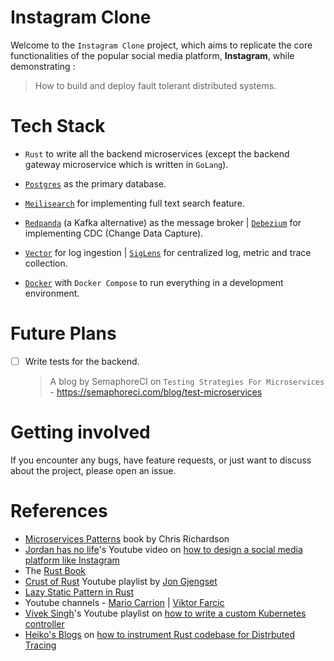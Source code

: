 # Instagram Clone


Welcome to the `Instagram Clone` project, which aims to replicate the core functionalities of the popular social media platform, **Instagram**, while demonstrating :

> How to build and deploy fault tolerant distributed systems.

# Tech Stack

- `Rust` to write all the backend microservices (except the backend gateway microservice which is written in `GoLang`).

- [`Postgres`](https://postgresql.org) as the primary database.
- [`Meilisearch`](https://meilisearch.com) for implementing full text search feature.
- [`Redpanda`](https://redpanda.com) (a Kafka alternative) as the message broker | [`Debezium`](https://debezium.io) for implementing CDC (Change Data Capture).
- [`Vector`](https://vector.dev) for log ingestion | [`SigLens`](https://siglens.com) for centralized log, metric and trace collection.

- [`Docker`](https://docker.com) with `Docker Compose` to run everything in a development environment.

# Future Plans

- [ ] Write tests for the backend.
  > A blog by SemaphoreCI on `Testing Strategies For Microservices` - https://semaphoreci.com/blog/test-microservices

# Getting involved

If you encounter any bugs, have feature requests, or just want to discuss about the project, please open an issue.

# References

- [Microservices Patterns](https://www.oreilly.com/library/view/microservices-patterns/9781617294549/) book by Chris Richardson
- [Jordan has no life](https://www.youtube.com/@jordanhasnolife5163)'s Youtube video on [how to design a social media platform like Instagram](https://www.youtube.com/watch?v=S2y9_XYOZsg&pp=ygUqam9yZGFuIGhhcyBubyBsaWZlIGluc3RhZ3JhbSBzeXN0ZW0gZGVzaWdu)
- The [Rust Book](https://doc.rust-lang.org/book/)
- [Crust of Rust](https://youtube.com/playlist?list=PLqbS7AVVErFiWDOAVrPt7aYmnuuOLYvOa&si=-Y5Byig03EhhX0pi) Youtube playlist by [Jon Gjengset](https://www.youtube.com/@jonhoo)
- [Lazy Static Pattern in Rust](https://blog.logrocket.com/rust-lazy-static-pattern/)
- Youtube channels - [Mario Carrion](https://www.youtube.com/@MarioCarrion/playlists) | [Viktor Farcic](https://www.youtube.com/@DevOpsToolkit)
- [Vivek Singh](https://www.youtube.com/@viveksinghggits)'s Youtube playlist on [how to write a custom Kubernetes controller](https://www.youtube.com/playlist?list=PLh4KH3LtJvRTtFWz1WGlyDa7cKjj2Sns0)
- [Heiko's Blogs](https://heikoseeberger.de) on [how to instrument Rust codebase for Distrbuted Tracing](https://heikoseeberger.de/tags/opentelemetry/)
